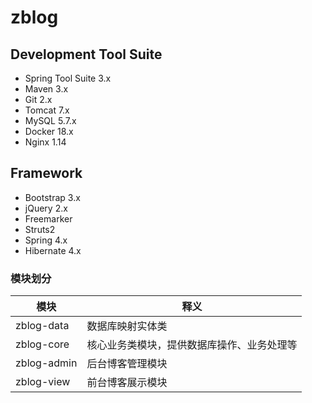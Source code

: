 # zblog

## Development Tool Suite

- Spring Tool Suite 3.x
- Maven 3.x
- Git 2.x
- Tomcat 7.x
- MySQL 5.7.x
- Docker 18.x
- Nginx 1.14

## Framework

- Bootstrap 3.x
- jQuery 2.x
- Freemarker
- Struts2
- Spring 4.x
- Hibernate 4.x

### 模块划分

| 模块        | 释义                      |
| ----------  | ----------------------- |
| zblog-data  | 数据库映射实体类 |
| zblog-core  | 核心业务类模块，提供数据库操作、业务处理等 |
| zblog-admin | 后台博客管理模块                  |
| zblog-view  | 前台博客展示模块                    |
